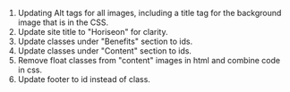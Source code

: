 1. Updating Alt tags for all images, including a title tag for the background image that is in the CSS.
2. Update site title to "Horiseon" for clarity.
3. Update classes under "Benefits" section to ids.
4. Update classes under "Content" section to ids.
5. Remove float classes from "content" images in html and combine code in css.
6. Update footer to id instead of class.
